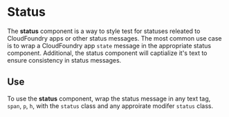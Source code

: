
# Status

The **status** component is a way to style test for statuses releated to CloudFoundry
apps or other status messages. The most common use case is to wrap a CloudFoundry
app `state` message in the appropriate status component. Additional, the status
component will captialize it's text to ensure consistency in status messages.

## Use

To use the **status** component, wrap the status message in any text tag, `span`,
`p`, `h`, with the `status` class and any approirate modifer `status` class.
